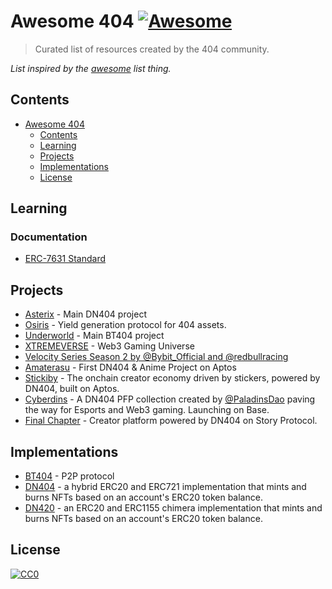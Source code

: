 # Awesome 404 [![Awesome](https://awesome.re/badge.svg)](https://awesome.re)

> Curated list of resources created by the 404 community.

_List inspired by the [awesome](https://github.com/sindresorhus/awesome) list thing._

## Contents

- [Awesome 404](#awesome-404--) 
  - [Contents](#contents)
  - [Learning](#learning)
  - [Projects](#projects)
  - [Implementations](#implementations)
  - [License](#license)

## Learning
### Documentation
- [ERC-7631 Standard](https://ethereum-magicians.org/t/erc-7631-dual-nature-token-pair/18796)

## Projects
- [Asterix](https://x.com/asterixlabs) - Main DN404 project
- [Osiris](https://x.com/Osiris_404) - Yield generation protocol for 404 assets.
- [Underworld](https://x.com/udw_gg) - Main BT404 project
- [XTREMEVERSE](https://x.com/0xtremeverse) - Web3 Gaming Universe
- [Velocity Series Season 2 by @Bybit_Official and @redbullracing](https://www.bybit.com/en/promo/nft-events/velocity-pass-V2)
- [Amaterasu](https://x.com/AmaterasuSekai) - First DN404 & Anime Project on Aptos
- [Stickiby](https://x.com/stickiby) - The onchain creator economy driven by stickers, powered by DN404, built on Aptos.
- [Cyberdins](https://x.com/TheCyberdins) - A DN404 PFP collection created by [@PaladinsDao](https://x.com/PaladinsDao) paving the way for Esports and Web3 gaming. Launching on Base.
- [Final Chapter](https://x.com/finalchapterxyz) - Creator platform powered by DN404 on Story Protocol.


## Implementations
- [BT404](https://x.com/bt404_io) - P2P protocol
- [DN404](https://github.com/Vectorized/dn404) - a hybrid ERC20 and ERC721 implementation that mints and burns NFTs based on an account's ERC20 token balance.
- [DN420](https://github.com/Vectorized/dn404/blob/main/src/DN420.sol) - an ERC20 and ERC1155 chimera implementation that mints and burns NFTs based on an account's ERC20 token balance.

## License

[![CC0](http://mirrors.creativecommons.org/presskit/buttons/88x31/svg/cc-zero.svg)](http://creativecommons.org/publicdomain/zero/1.0/)
